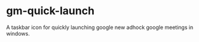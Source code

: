 # gm-quick-launch
A taskbar icon for quickly launching google new adhock google meetings in windows.
